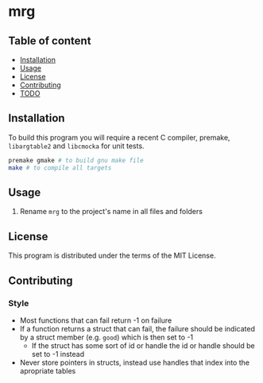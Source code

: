# mrg

## Table of content

- [Installation](#Installation)
- [Usage](#Usage)
- [License](#License)
- [Contributing](#Contributing)
- [TODO](#TODO)

## Installation

To build this program you will require a recent C compiler, premake, `libargtable2` and `libcmocka` for unit tests.

```sh
premake gmake # to build gnu make file 
make # to compile all targets 
```

## Usage

1) Rename `mrg` to the project's name in all files and folders 

## License

This program is distributed under the terms of the MIT License.

## Contributing

### Style 

- Most functions that can fail return -1 on failure 
- If a function returns a struct that can fail, the failure should be indicated by a struct member (e.g. `good`) which is then set to -1
    - If the struct has some sort of id or handle the id or handle should be set to -1 instead
- Never store pointers in structs, instead use handles that index into the apropriate tables 
